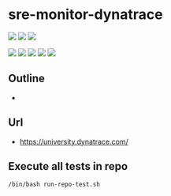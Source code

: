 # sre-monitor-dynatrace

![](https://img.shields.io/badge/language-bash-blue)
![](https://img.shields.io/badge/technology-dynatrace,%20xxx-blue)
![](https://img.shields.io/badge/development%20year-2021-orange)

![](https://img.shields.io/github/languages/top/shijiansu/sre-monitor-dynatrace)
![](https://img.shields.io/github/languages/count/shijiansu/sre-monitor-dynatrace)
![](https://img.shields.io/github/languages/code-size/shijiansu/sre-monitor-dynatrace)
![](https://img.shields.io/github/repo-size/shijiansu/sre-monitor-dynatrace)
![](https://img.shields.io/github/last-commit/shijiansu/sre-monitor-dynatrace?color=red)

## Outline

- 

## Url

- https://university.dynatrace.com/

## Execute all tests in repo

`/bin/bash run-repo-test.sh`
